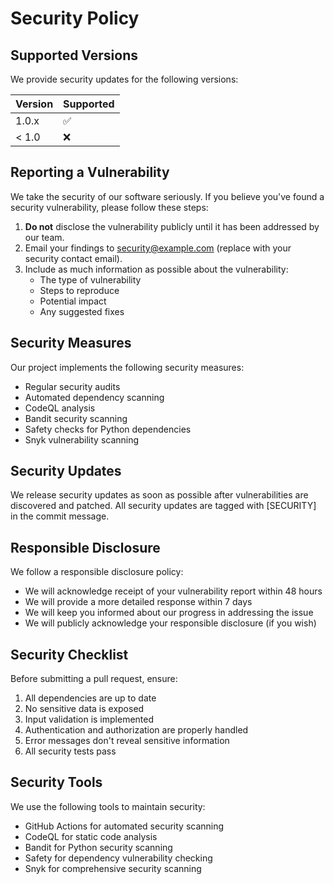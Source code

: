 # Security Policy

## Supported Versions

We provide security updates for the following versions:

| Version | Supported          |
| ------- | ------------------ |
| 1.0.x   | :white_check_mark: |
| < 1.0   | :x:                |

## Reporting a Vulnerability

We take the security of our software seriously. If you believe you've found a security vulnerability, please follow these steps:

1. **Do not** disclose the vulnerability publicly until it has been addressed by our team.
2. Email your findings to security@example.com (replace with your security contact email).
3. Include as much information as possible about the vulnerability:
   - The type of vulnerability
   - Steps to reproduce
   - Potential impact
   - Any suggested fixes

## Security Measures

Our project implements the following security measures:

- Regular security audits
- Automated dependency scanning
- CodeQL analysis
- Bandit security scanning
- Safety checks for Python dependencies
- Snyk vulnerability scanning

## Security Updates

We release security updates as soon as possible after vulnerabilities are discovered and patched. All security updates are tagged with [SECURITY] in the commit message.

## Responsible Disclosure

We follow a responsible disclosure policy:
- We will acknowledge receipt of your vulnerability report within 48 hours
- We will provide a more detailed response within 7 days
- We will keep you informed about our progress in addressing the issue
- We will publicly acknowledge your responsible disclosure (if you wish)

## Security Checklist

Before submitting a pull request, ensure:

1. All dependencies are up to date
2. No sensitive data is exposed
3. Input validation is implemented
4. Authentication and authorization are properly handled
5. Error messages don't reveal sensitive information
6. All security tests pass

## Security Tools

We use the following tools to maintain security:

- GitHub Actions for automated security scanning
- CodeQL for static code analysis
- Bandit for Python security scanning
- Safety for dependency vulnerability checking
- Snyk for comprehensive security scanning 